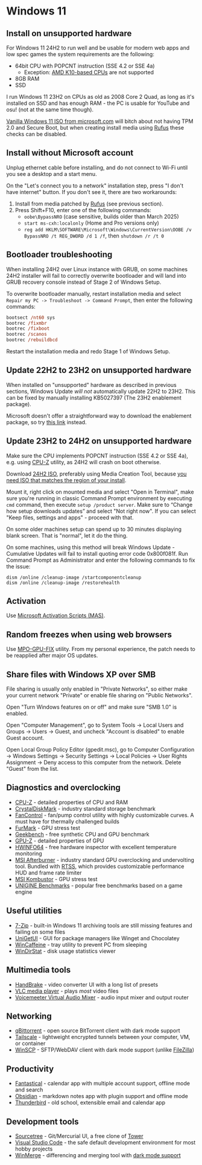 # Windows 11

## Install on unsupported hardware

For Windows 11 24H2 to run well and be usable for modern web apps and low spec games the system requirements are the following:

- 64bit CPU with POPCNT instruction (SSE 4.2 or SSE 4a)
  - Exception: [AMD K10-based CPUs](https://en.wikipedia.org/wiki/AMD_10h) are not supported
- 8GB RAM
- SSD

I run Windows 11 23H2 on CPUs as old as 2008 Core 2 Quad, as long as it's installed on SSD and has enough RAM - the PC is usable for YouTube and osu! (not at the same time though).

[Vanilla Windows 11 ISO from microsoft.com](https://www.microsoft.com/en-us/software-download/windows11/) will bitch about not having TPM 2.0 and Secure Boot, but when creating install media using [Rufus](https://rufus.ie/en/) these checks can be disabled.

## Install without Microsoft account

Unplug ethernet cable before installing, and do not connect to Wi-Fi until you see a desktop and a start menu.

On the "Let's connect you to a network" installation step, press "I don't have internet" button. If you don't see it, there are two workarounds:

1. Install from media patched by [Rufus](https://rufus.ie/en/) (see previous section).
2. Press Shift+F10, enter one of the following commands:
   - `oobe\BypassNRO` (case sensitive, builds older than March 2025)
   - `start ms-cxh:localonly` (Home and Pro versions only)
   - `reg add HKLM\SOFTWARE\Microsoft\Windows\CurrentVersion\OOBE /v BypassNRO /t REG_DWORD /d 1 /f`, then `shutdown /r /t 0`

## Bootloader troubleshooting

When installing 24H2 over Linux instance with GRUB, on some machines 24H2 installer will fail to correctly overwrite bootloader and will land into GRUB recovery console instead of Stage 2 of Windows Setup.

To overwrite bootloader manually, restart installation media and select `Repair my PC -> Troubleshoot -> Command Prompt`, then enter the following commands:

```ps
bootsect /nt60 sys
bootrec /fixmbr
bootrec /fixboot
bootrec /scanos
bootrec /rebuildbcd
```

Restart the installation media and redo Stage 1 of Windows Setup.

## Update 22H2 to 23H2 on unsupported hardware

When installed on "unsupported" hardware as described in previous sections, Windows Update _will not_ automatically update 22H2 to 23H2. This can be fixed by manually installing KB5027397 (The 23H2 enablement package).

Microsoft doesn't offer a straightforward way to download the enablement package, so try [this link](https://www.xda-developers.com/windows-11-version-23h2-manual-install/) instead.

## Update 23H2 to 24H2 on unsupported hardware

Make sure the CPU implements POPCNT instruction (SSE 4.2 or SSE 4a), e.g. using [CPU-Z](https://www.cpuid.com/softwares/cpu-z.html) utility, as 24H2 will crash on boot otherwise.

Download [24H2 ISO](https://www.microsoft.com/en-us/software-download/windows11), preferably using Media Creation Tool, because [you need ISO that matches the region of your install](https://www.winhelponline.com/blog/keep-personal-files-and-apps-grayed-out-setup/).

Mount it, right click on mounted media and select "Open in Terminal", make sure you're running in classic Command Prompt environment by executing `cmd` command, then execute `setup /product server`. Make sure to “Change how setup downloads updates” and select "Not right now". If you can select "Keep files, settings and apps" - proceed with that.

On some older machines setup can spend up to 30 minutes displaying blank screen. That is "normal", let it do the thing.

On some machines, using this method will break Windows Update - Cumulative Updates will fail to install quoting error code 0x800f081f. Run Command Prompt as Administrator and enter the following commands to fix the issue:

```shell
dism /online /cleanup-image /startcomponentcleanup
dism /online /cleanup-image /restorehealth
```

## Activation

Use [Microsoft Activation Scripts (MAS)](https://github.com/massgravel/Microsoft-Activation-Scripts).

## Random freezes when using web browsers

Use [MPO-GPU-FIX](https://github.com/RedDot-3ND7355/MPO-GPU-FIX) utility. From my personal experience, the patch needs to be reapplied after major OS updates.

## Share files with Windows XP over SMB

File sharing is usually only enabled in "Private Networks", so either make your current network "Private" or enable file sharing on "Public Networks".

Open "Turn Windows features on or off" and make sure "SMB 1.0" is enabled.

Open "Computer Management", go to System Tools -> Local Users and Groups -> Users -> Guest, and uncheck "Account is disabled" to enable Guest account.

Open Local Group Policy Editor (gpedit.msc), go to Computer Configuration -> Windows Settings -> Security Settings -> Local Policies -> User Rights Assignment -> Deny access to this computer from the network. Delete "Guest" from the list.

## Diagnostics and overclocking

- [CPU-Z](https://www.cpuid.com/softwares/cpu-z.html) - detailed properties of CPU and RAM
- [CrystalDiskMark](https://crystalmark.info/en/) - industry standard storage benchmark
- [FanControl](https://getfancontrol.com/) - fan/pump control utility with highly customizable curves. A must have for thermally challenged builds
- [FurMark](https://geeks3d.com/furmark/) - GPU stress test
- [Geekbench](https://www.geekbench.com/) - free synthetic CPU and GPU benchmark
- [GPU-Z](https://www.techpowerup.com/download/techpowerup-gpu-z/) - detailed properties of GPU
- [HWINFO64](https://www.hwinfo.com/download/) - free hardware inspector with excellent temperature monitoring
- [MSI Afterburner](https://www.msi.com/Landing/afterburner/graphics-cards) - industry standard GPU overclocking and undervolting tool. Bundled with [RTSS](https://www.guru3d.com/download/rtss-rivatuner-statistics-server-download/), which provides customizable performance HUD and frame rate limiter
- [MSI Kombustor](https://www.geeks3d.com/furmark/kombustor/downloads/) - GPU stress test
- [UNIGINE Benchmarks](https://benchmark.unigine.com/) - popular free benchmarks based on a game engine

## Useful utilities

- [7-Zip](https://www.7-zip.org/) - built-in Windows 11 archiving tools are still missing features and failing on some files
- [UniGetUI](https://www.marticliment.com/unigetui/) - GUI for package managers like Winget and Chocolatey
- [WinCaffeine](https://wincaffeine.jonaskohl.de/) - tray utility to prevent PC from sleeping
- [WinDirStat](https://windirstat.net/) - disk usage statistics viewer

## Multimedia tools

- [HandBrake](https://handbrake.fr/features.php) - video converter UI with a long list of presets
- [VLC media player](https://www.videolan.org/vlc/) - plays _most_ video files
- [Voicemeeter Virtual Audio Mixer](https://vb-audio.com/Voicemeeter/index.htm) - audio input mixer and output router

## Networking

- [qBittorrent](https://www.qbittorrent.org/) - open source BitTorrent client with dark mode support
- [Tailscale](https://tailscale.com/) - lightweight encrypted tunnels between your computer, VM, or container
- [WinSCP](https://winscp.net/eng/index.php) - SFTP/WebDAV client with dark mode support (unlike [FileZilla](https://filezilla-project.org/))

## Productivity

- [Fantastical](https://flexibits.com/fantastical) - calendar app with multiple account support, offline mode and search
- [Obsidian](https://obsidian.md/) - markdown notes app with plugin support and offline mode
- [Thunderbird](https://www.thunderbird.net/en-US/) - old school, extensible email and calendar app

## Development tools

- [Sourcetree](https://www.sourcetreeapp.com/) - Git/Mercurial UI, a free clone of [Tower](https://www.git-tower.com/windows)
- [Visual Studio Code](https://code.visualstudio.com/) - the safe default development environment for most hobby projects
- [WinMerge](https://winmerge.org/) - differencing and merging tool with [dark mode support](https://github.com/rkodey/winmerge-visual-studio-dark)
